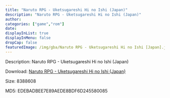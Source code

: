 ```yaml
---
title: "Naruto RPG - Uketsugareshi Hi no Ishi (Japan)"
description: "Naruto RPG - Uketsugareshi Hi no Ishi (Japan)"
author: 
categories: ["game","rom"]
date: 
displayInList: true
displayInMenu: false
dropCap: false
featuredImage: /img/gba/Naruto RPG - Uketsugareshi Hi no Ishi [Japan].jpg
---
```


Description: Naruto RPG - Uketsugareshi Hi no Ishi (Japan)

Download: <a style="text-decoration:underline;" href="https://mega.nz/#!bKRC1YpI!nxULwPSw5TN9t-LDJFUU5H73YTlGrddypg1xEOVByoQ" target = "_blank" rel = "nofollow" > Naruto RPG - Uketsugareshi Hi no Ishi (Japan)</a>

Size: 8388608

MD5: EDEBADBEE7E89AEDE8BDF6D245580085

